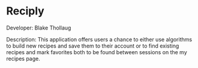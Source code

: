 # Reciply
Developer: Blake Thollaug

Description: This application offers users a chance to either use algorithms to build new recipes and save them to their account or to find existing recipes and mark favorites both to be found between sessions on the my recipes page.
